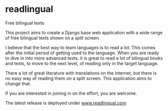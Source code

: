 readlingual
===========

Free bilingual texts

This project aims to create a Django base web application with a wide range of free bilingual texts shown on a split screen.

I believe that the best way to learn languages is to read a lot. This comes after the initial period of getting used to the language. When you are ready to dive in into more advanced texts, it is great to read a lot of bilingual books and texts, to move to the next level, of reading only in the target language.

There a lot of great literature with translations on the internet, but there is no easy way of reading them on a split screen. This application aims to change that.

If you are interested in joining in on the effort, you are welcome.

The latest release is deployed under www.readlingual.com
